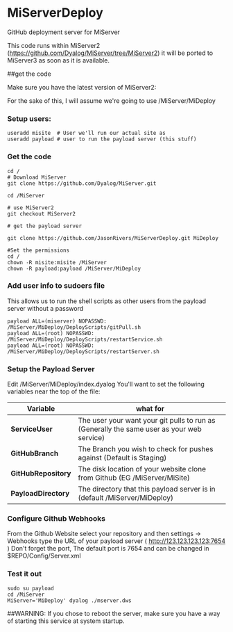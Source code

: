 MiServerDeploy
==============

GitHub deployment server for MiServer

This code runs within MiServer2 (https://github.com/Dyalog/MiServer/tree/MiServer2)
it will be ported to MiServer3 as soon as it is available.

##get the code

Make sure you have the latest version of MiServer2:

For the sake of this, I will assume we're going to use /MiServer/MiDeploy

### Setup users:
```Shell
useradd misite  # User we'll run our actual site as
useradd payload # user to run the payload server (this stuff)
```
### Get the code
```Shell
cd /
# Download MiServer
git clone https://github.com/Dyalog/MiServer.git

cd /MiServer

# use MiServer2
git checkout MiServer2

# get the payload server

git clone https://github.com/JasonRivers/MiServerDeploy.git MiDeploy

#Set the permissions
cd /
chown -R misite:misite /MiServer
chown -R payload:payload /MiServer/MiDeploy
```

### Add user info to sudoers file
This allows us to run the shell scripts as other users from the payload server
without a password

```
payload ALL=(miserver) NOPASSWD: /MiServer/MiDeploy/DeployScripts/gitPull.sh
payload ALL=(root) NOPASSWD: /MiServer/MiDeploy/DeployScripts/restartService.sh
payload ALL=(root) NOPASSWD: /MiServer/MiDeploy/DeployScripts/restartServer.sh
```

### Setup the Payload Server

Edit /MiServer/MiDeploy/index.dyalog
You'll want to set the following variables near the top of the file:

Variable | what for
---------|----------
**ServiceUser** | The user your want your git pulls to run as (Generally the same user as your web service)
**GitHubBranch** | The Branch you wish to check for pushes against (Default is Staging)
**GitHubRepository**  | The disk location of your website clone from Github (EG /MiServer/MiSite)
**PayloadDirectory**  | The directory that this payload server is in (default /MiServer/MiDeploy)

### Configure Github Webhooks 

From the Github Website select your repository and then settings -> Webhooks
type the URL of your payload server ( http://123.123.123.123:7654 )
Don't forget the port, The default port is 7654 and can be changed in $REPO/Config/Server.xml

### Test it out

```Shell
sudo su payload
cd /MiServer
MiServer='MiDeploy' dyalog ./mserver.dws
```

##WARNING:
If you chose to reboot the server, make sure you have a way of starting this service at system startup.
